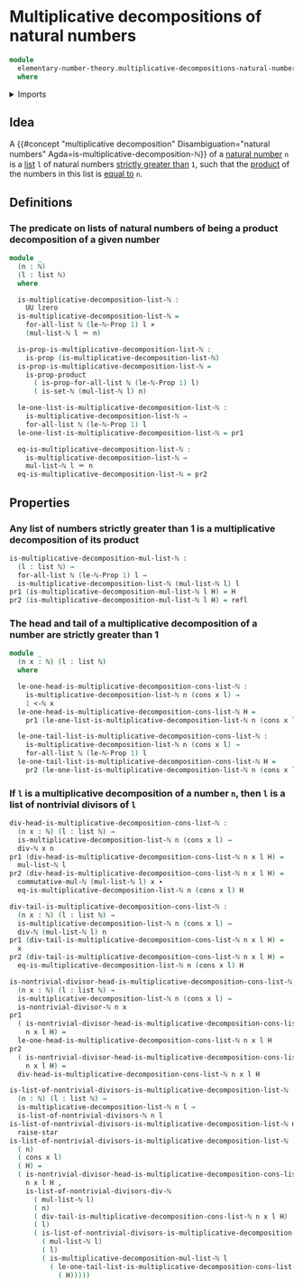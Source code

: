 # Multiplicative decompositions of natural numbers

```agda
module
  elementary-number-theory.multiplicative-decompositions-natural-numbers
  where
```

<details><summary>Imports</summary>

```agda
open import elementary-number-theory.divisibility-natural-numbers
open import elementary-number-theory.equality-natural-numbers
open import elementary-number-theory.multiplication-lists-of-natural-numbers
open import elementary-number-theory.multiplication-natural-numbers
open import elementary-number-theory.natural-numbers
open import elementary-number-theory.nontrivial-divisors-natural-numbers
open import elementary-number-theory.strict-inequality-natural-numbers

open import foundation.cartesian-product-types
open import foundation.dependent-pair-types
open import foundation.identity-types
open import foundation.propositions
open import foundation.unit-type
open import foundation.universe-levels

open import lists.lists
open import lists.predicates-on-lists
```

</details>

## Idea

A {{#concept "multiplicative decomposition" Disambiguation="natural numbers" Agda=is-multiplicative-decomposition-ℕ}} of a [natural number](elementary-number-theory.natural-numbers.md) `n` is a [list](lists.lists.md) `l` of natural numbers [strictly greater than](elementary-number-theory.strict-inequality-natural-numbers.md) `1`, such that the [product](elementary-number-theory.multiplication-lists-of-natural-numbers.md) of the numbers in this list is [equal to](foundation-core.identity-types.md) `n`.

## Definitions

### The predicate on lists of natural numbers of being a product decomposition of a given number

```agda
module _
  (n : ℕ)
  (l : list ℕ)
  where

  is-multiplicative-decomposition-list-ℕ :
    UU lzero
  is-multiplicative-decomposition-list-ℕ =
    for-all-list ℕ (le-ℕ-Prop 1) l ×
    (mul-list-ℕ l ＝ n)

  is-prop-is-multiplicative-decomposition-list-ℕ :
    is-prop (is-multiplicative-decomposition-list-ℕ)
  is-prop-is-multiplicative-decomposition-list-ℕ =
    is-prop-product
      ( is-prop-for-all-list ℕ (le-ℕ-Prop 1) l)
      ( is-set-ℕ (mul-list-ℕ l) n)

  le-one-list-is-multiplicative-decomposition-list-ℕ :
    is-multiplicative-decomposition-list-ℕ →
    for-all-list ℕ (le-ℕ-Prop 1) l
  le-one-list-is-multiplicative-decomposition-list-ℕ = pr1

  eq-is-multiplicative-decomposition-list-ℕ :
    is-multiplicative-decomposition-list-ℕ →
    mul-list-ℕ l ＝ n
  eq-is-multiplicative-decomposition-list-ℕ = pr2
```

## Properties

### Any list of numbers strictly greater than 1 is a multiplicative decomposition of its product

```agda
is-multiplicative-decomposition-mul-list-ℕ :
  (l : list ℕ) →
  for-all-list ℕ (le-ℕ-Prop 1) l →
  is-multiplicative-decomposition-list-ℕ (mul-list-ℕ l) l
pr1 (is-multiplicative-decomposition-mul-list-ℕ l H) = H
pr2 (is-multiplicative-decomposition-mul-list-ℕ l H) = refl
```

### The head and tail of a multiplicative decomposition of a number are strictly greater than 1

```agda
module _
  (n x : ℕ) (l : list ℕ)
  where

  le-one-head-is-multiplicative-decomposition-cons-list-ℕ :
    is-multiplicative-decomposition-list-ℕ n (cons x l) →
    1 <-ℕ x
  le-one-head-is-multiplicative-decomposition-cons-list-ℕ H =
    pr1 (le-one-list-is-multiplicative-decomposition-list-ℕ n (cons x l) H)

  le-one-tail-list-is-multiplicative-decomposition-cons-list-ℕ :
    is-multiplicative-decomposition-list-ℕ n (cons x l) →
    for-all-list ℕ (le-ℕ-Prop 1) l
  le-one-tail-list-is-multiplicative-decomposition-cons-list-ℕ H =
    pr2 (le-one-list-is-multiplicative-decomposition-list-ℕ n (cons x l) H)
```

### If `l` is a multiplicative decomposition of a number `n`, then `l` is a list of nontrivial divisors of `l`

```agda
div-head-is-multiplicative-decomposition-cons-list-ℕ :
  (n x : ℕ) (l : list ℕ) →
  is-multiplicative-decomposition-list-ℕ n (cons x l) →
  div-ℕ x n
pr1 (div-head-is-multiplicative-decomposition-cons-list-ℕ n x l H) =
  mul-list-ℕ l
pr2 (div-head-is-multiplicative-decomposition-cons-list-ℕ n x l H) =
  commutative-mul-ℕ (mul-list-ℕ l) x ∙
  eq-is-multiplicative-decomposition-list-ℕ n (cons x l) H

div-tail-is-multiplicative-decomposition-cons-list-ℕ :
  (n x : ℕ) (l : list ℕ) →
  is-multiplicative-decomposition-list-ℕ n (cons x l) →
  div-ℕ (mul-list-ℕ l) n
pr1 (div-tail-is-multiplicative-decomposition-cons-list-ℕ n x l H) =
  x
pr2 (div-tail-is-multiplicative-decomposition-cons-list-ℕ n x l H) =
  eq-is-multiplicative-decomposition-list-ℕ n (cons x l) H

is-nontrivial-divisor-head-is-multiplicative-decomposition-cons-list-ℕ :
  (n x : ℕ) (l : list ℕ) →
  is-multiplicative-decomposition-list-ℕ n (cons x l) →
  is-nontrivial-divisor-ℕ n x
pr1
  ( is-nontrivial-divisor-head-is-multiplicative-decomposition-cons-list-ℕ
    n x l H) =
  le-one-head-is-multiplicative-decomposition-cons-list-ℕ n x l H
pr2
  ( is-nontrivial-divisor-head-is-multiplicative-decomposition-cons-list-ℕ
    n x l H) =
  div-head-is-multiplicative-decomposition-cons-list-ℕ n x l H

is-list-of-nontrivial-divisors-is-multiplicative-decomposition-list-ℕ :
  (n : ℕ) (l : list ℕ) →
  is-multiplicative-decomposition-list-ℕ n l →
  is-list-of-nontrivial-divisors-ℕ n l
is-list-of-nontrivial-divisors-is-multiplicative-decomposition-list-ℕ n nil H =
  raise-star
is-list-of-nontrivial-divisors-is-multiplicative-decomposition-list-ℕ
  ( n)
  ( cons x l)
  ( H) =
  ( is-nontrivial-divisor-head-is-multiplicative-decomposition-cons-list-ℕ
    n x l H ,
    is-list-of-nontrivial-divisors-div-ℕ
      ( mul-list-ℕ l)
      ( n)
      ( div-tail-is-multiplicative-decomposition-cons-list-ℕ n x l H)
      ( l)
      ( is-list-of-nontrivial-divisors-is-multiplicative-decomposition-list-ℕ
        ( mul-list-ℕ l)
        ( l)
        ( is-multiplicative-decomposition-mul-list-ℕ l
          ( le-one-tail-list-is-multiplicative-decomposition-cons-list-ℕ n x l
            ( H)))))
```
